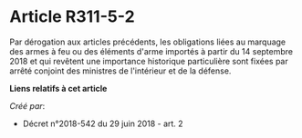 # Article R311-5-2

Par dérogation aux articles précédents, les obligations liées au marquage des armes à feu ou des éléments d'arme importés à
partir du 14 septembre 2018 et qui revêtent une importance historique particulière sont fixées par arrêté conjoint des
ministres de l'intérieur et de la défense.

**Liens relatifs à cet article**

_Créé par_:

  - Décret n°2018-542 du 29 juin 2018 - art. 2
